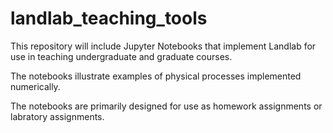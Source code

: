 # landlab_teaching_tools

This repository will include Jupyter Notebooks that implement Landlab for use in teaching undergraduate and graduate courses.

The notebooks illustrate examples of physical processes implemented numerically.

The notebooks are primarily designed for use as homework assignments or labratory assignments.
